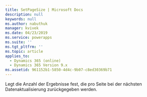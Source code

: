 ```yaml
---
title: SetPageSize | Microsoft Docs
description: null
keywords: null
ms.author: nabuthuk
manager: kvivek
ms.date: 04/23/2019
ms.service: powerapps
ms.suite: ''
ms.tgt_pltfrm: ''
ms.topic: article
applies_to:
  - Dynamics 365 (online)
  - Dynamics 365 Version 9.x
ms.assetid: 961152b1-5850-4d4c-9b07-c8ed30369b71
---
```


Legt die Anzahl der Ergebnisse fest, die pro Seite bei der nächsten Datenaktualisierung zurückgegeben werden.
